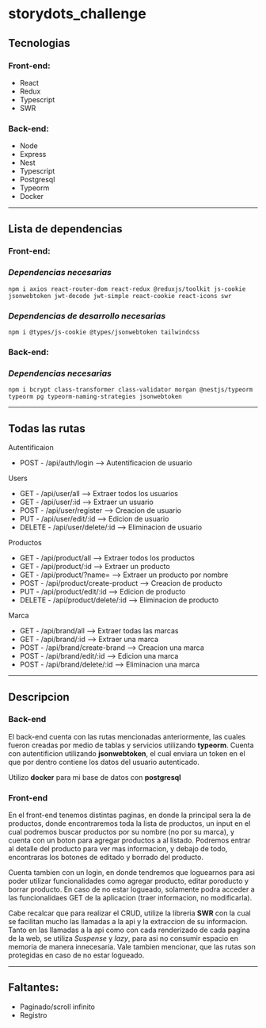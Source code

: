 # storydots_challenge

## Tecnologias
### Front-end:
- React
- Redux
- Typescript
- SWR
### Back-end:
- Node
- Express
- Nest
- Typescript
- Postgresql
- Typeorm
- Docker
---
## Lista de dependencias
### Front-end:
### _Dependencias necesarias_
```
npm i axios react-router-dom react-redux @reduxjs/toolkit js-cookie jsonwebtoken jwt-decode jwt-simple react-cookie react-icons swr
```
### _Dependencias de desarrollo necesarias_
```
npm i @types/js-cookie @types/jsonwebtoken tailwindcss
```
### Back-end:
### _Dependencias necesarias_
```
npm i bcrypt class-transformer class-validator morgan @nestjs/typeorm typeorm pg typeorm-naming-strategies jsonwebtoken
```
---
## Todas las rutas
Autentificaion
- POST - /api/auth/login --> Autentificacion de usuario

Users
- GET - /api/user/all --> Extraer todos los usuarios
- GET - /api/user/:id --> Extraer un usuario
- POST - /api/user/register --> Creacion de usuario
- PUT - /api/user/edit/:id --> Edicion de usuario
- DELETE - /api/user/delete/:id --> Eliminacion de usuario

Productos
- GET - /api/product/all --> Extraer todos los productos
- GET - /api/product/:id --> Extraer un producto
- GET - /api/product/?name= --> Extraer un producto por nombre
- POST - /api/product/create-product --> Creacion de producto
- PUT - /api/product/edit/:id --> Edicion de producto
- DELETE - /api/product/delete/:id --> Eliminacion de producto

Marca
- GET - /api/brand/all --> Extraer todas las marcas
- GET - /api/brand/:id --> Extraer una marca
- POST - /api/brand/create-brand --> Creacion una marca
- POST - /api/brand/edit/:id --> Edicion una marca
- POST - /api/brand/delete/:id --> Eliminacion una marca
---
## Descripcion
### Back-end
El back-end cuenta con las rutas mencionadas anteriormente, las cuales fueron creadas por medio de tablas y servicios utilizando **typeorm**.
Cuenta con autentificion utilizando **jsonwebtoken**, el cual enviara un token en el que por dentro contiene los datos del usuario autenticado.

Utilizo **docker** para mi base de datos con **postgresql**

### Front-end
En el front-end tenemos distintas paginas, en donde la principal sera la de productos, donde encontraremos toda la lista de productos, un input en el cual podremos buscar productos por su nombre (no por su marca), y cuenta con un boton para agregar productos a al listado.
Podremos entrar al detalle del producto para ver mas informacion, y debajo de todo, encontraras los botones de editado y borrado del producto.

Cuenta tambien con un login, en donde tendremos que loguearnos para asi poder utilizar funcionalidades como agregar producto, editar poroducto y borrar producto. En caso de no estar logueado, solamente podra acceder a las funcionalidaes GET de la aplicacion (traer informacion, no modificarla).

Cabe recalcar que para realizar el CRUD, utilize la libreria **SWR** con la cual se facilitan mucho las llamadas a la api y la extraccion de su informacion.
Tanto en las llamadas a la api como con cada renderizado de cada pagina de la web, se utiliza *Suspense* y *lazy*, para asi no consumir espacio en memoria de manera innecesaria.
Vale tambien mencionar, que las rutas son protegidas en caso de no estar logueado.

---
## Faltantes:
- Paginado/scroll infinito
- Registro


